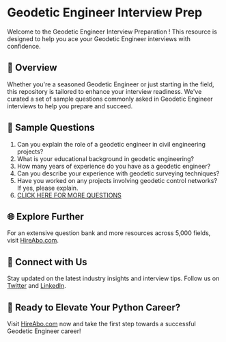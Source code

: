 # Geodetic Engineer Interview Prep

Welcome to the Geodetic Engineer Interview Preparation ! This resource is designed to help you ace your Geodetic Engineer interviews with confidence.

## 🚀 Overview

Whether you're a seasoned Geodetic Engineer or just starting in the field, this repository is tailored to enhance your interview readiness. We've curated a set of sample questions commonly asked in Geodetic Engineer interviews to help you prepare and succeed.

## 📝 Sample Questions

1. Can you explain the role of a geodetic engineer in civil engineering projects?
2. What is your educational background in geodetic engineering?
3. How many years of experience do you have as a geodetic engineer?
4. Can you describe your experience with geodetic surveying techniques?
5. Have you worked on any projects involving geodetic control networks? If yes, please explain.
6. [CLICK HERE FOR MORE QUESTIONS](https://hireabo.com/job/3_0_16/Geodetic%20Engineer)

## 🌐 Explore Further

For an extensive question bank and more resources across 5,000 fields, visit [HireAbo.com](https://www.hireabo.com).

## 📱 Connect with Us

Stay updated on the latest industry insights and interview tips. Follow us on [Twitter](https://twitter.com/hireabo) and [LinkedIn](https://www.linkedin.com/in/hire-abo-3609972a8/).

## 🚀 Ready to Elevate Your Python Career?

Visit [HireAbo.com](https://www.hireabo.com) now and take the first step towards a successful Geodetic Engineer career!